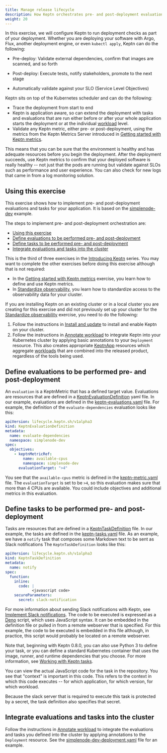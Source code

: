 ```yaml
---
title: Manage release lifecycle
description: How Keptn orchestrates pre- and post-deployment evaluations and tasks
weight: 20
---
```


In this exercise, we will configure Keptn
to run deployment checks as part of your deployment.
Whether you are deploying your software with
Argo, Flux, another deployment engine, or even `kubectl apply`,
Keptn can do the following:

* Pre-deploy: Validate external dependencies,
  confirm that images are scanned, and so forth

* Post-deploy: Execute tests, notify stakeholders,
  promote to the next stage

* Automatically validate against your SLO (Service Level Objectives)

Keptn sits on top of the Kubernetes scheduler
and can do the following:

* Trace the deployment from start to end
* Keptn is application aware,
  so can extend the deployment with tasks and evaluations that
  are run either before or after your whole application starts the deployment
  or at the individual [workload](https://kubernetes.io/docs/concepts/workloads/) level.
* Validate any Keptn metric,
  either pre- or post-deployment,
  using the metrics from the Keptn Metrics Server introduced in
  [Getting started with Keptn metrics](../getting-started/usecase_metrics.md).

This means that you can be sure that the environment is healthy
and has adequate resources before you begin the deployment.
After the deployment succeeds,
use Keptn metrics to confirm that your deployed software is really healthy --
not just that the pods are running but validate against SLOs
such as performance and user experience.
You can also check for new logs that came in from a log monitoring solution.

## Using this exercise

This exercise shows how to implement
pre- and post-deployment evaluations and tasks
for your application.
It is based on the
[simplenode-dev](https://github.com/keptn-sandbox/klt-on-k3s-with-argocd)
example.

The steps to implement pre- and post-deployment orchestration are:

* [Using this exercise](#using-this-exercise)
* [Define evaluations to be performed pre- and post-deployment](#define-evaluations-to-be-performed-pre--and-post-deployment)
* [Define tasks to be performed pre- and post-deployment](#define-tasks-to-be-performed-pre--and-post-deployment)
* [Integrate evaluations and tasks into the cluster](#integrate-evaluations-and-tasks-into-the-cluster)

This is the third of three exercises in the
[Introducing Keptn](_index.md)
series.
You may want to complete the other exercises before doing this exercise
although that is not required:

* In the
  [Getting started with Keptn metrics](../getting-started/usecase_metrics.md)
  exercise, you learn how to define and use Keptn metrics.
* In [Standardize observability](usecase-observability.md),
  you learn how to standardize access
  to the observability data for your cluster.

If you are installing Keptn on an existing cluster
or in a local cluster you are creating for this exercise
and did not previously set up your cluster for the
[Standardize observability](usecase-observability.md) exercise,
you need to do the following:

1. Follow the instructions in
   [Install and update](../install/_index.md)
   to install and enable Keptn on your cluster.
1. Follow the instructions in
   [Annotate workload](../implementing/integrate/#basic-annotations)
   to integrate Keptn into your Kubernetes cluster
   by applying basic annotations to your `Deployment` resource.
   This also creates appropriate
   [KeptnApp](../yaml-crd-ref/app.md) resources
   which aggregate [workloads](https://kubernetes.io/docs/concepts/workloads/) that are combined into the released product,
   regardless of the tools being used.

## Define evaluations to be performed pre- and post-deployment

An `evaluation` is a KeptnMetric that has a defined target value.
Evaluations are resources that are defined in a
[KeptnEvaluationDefinition](../yaml-crd-ref/evaluationdefinition.md)
yaml file.
In our example, evaluations are defined in the
[keptn-evaluations.yaml](https://github.com/keptn-sandbox/klt-on-k3s-with-argocd/blob/main/simplenode-dev/keptn-evaluations.yaml)
file.
For example, the definition of the `evaluate-dependencies` evaluation
looks like this:

```yaml
apiVersion: lifecycle.keptn.sh/v1alpha3
kind: KeptnEvaluationDefinition
metadata:
  name: evaluate-dependencies
  namespace: simplenode-dev
spec:
  objectives:
    - keptnMetricRef:
        name: available-cpus
        namespace: simplenode-dev
      evaluationTarget: ">4"
```

You see that the `available-cpus` metric is defined in the
[keptn-metric.yaml](https://github.com/keptn-sandbox/klt-on-k3s-with-argocd/blob/main/simplenode-dev/keptn-metric.yaml)
file.
The `evaluationTarget` is set to be `>4`,
so this evaluation makes sure that more than 4 CPUs are available.
You could include objectives and additional metrics in this evaluation.

## Define tasks to be performed pre- and post-deployment

Tasks are resources that are defined in a
[KeptnTaskDefinition](../yaml-crd-ref/taskdefinition.md)
file.
In our example, the tasks are defined in the
[keptn-tasks.yaml](https://github.com/keptn-sandbox/klt-on-k3s-with-argocd/blob/main/simplenode-dev/keptn-tasks.yaml)
file.
As an example,
we have a `notify` task that composes some Markdown text
to be sent as Slack notifications
The `KeptnTaskDefinition` looks like this:

```yaml
apiVersion: lifecycle.keptn.sh/v1alpha3
kind: KeptnTaskDefinition
metadata:
  name: notify
spec:
  function:
    inline:
      code: | 
            <javascript code>
    secureParameters:
      secret: slack-notification
```

For more information about sending Slack notifications with Keptn, see
[Implement Slack notifications](../implementing/slack.md).
The code to be executed is expressed as a
[Deno](https://deno.com)
script, which uses JavaScript syntax.
It can be embedded in the definition file
or pulled in from a remote webserver that is specified.
For this example, the code to be executed is embedded in this file
although, in practice,
this script would probably be located on a remote webserver.

Note that, beginning with Keptn 0.8.0,
you can also use Python 3 to define your task,
or you can define a standard Kubernetes container
that uses the image, runner, and runtime dependencies that you choose.
For more information, see
[Working with Keptn tasks](../implementing/tasks).

You can view the actual JavaScript code for the task in the repository.
You see that "context" is important in this code.
This refers to the context in which this code executes --
for which application, for which version, for which workload.

Because the slack server that is required to execute this task
is protected by a secret, the task definition also specifies that secret.

## Integrate evaluations and tasks into the cluster

Follow the instructions in
[Annotate workload](../implementing/integrate/#pre--and-post-deployment-checks)
to integrate the evaluations and tasks you defined
into the cluster
by applying annotations to the `Deployment` resource.
See the
[simplenode-dev-deployment.yaml](https://github.com/keptn-sandbox/klt-on-k3s-with-argocd/blob/main/simplenode-dev/simplenode-dev-deployment.yaml)
file for an example.
